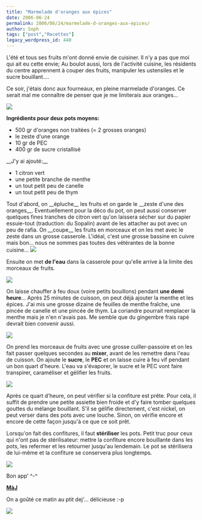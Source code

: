 ```yaml
---
title: "Marmelade d'oranges aux épices"
date: 2006-06-24
permalink: 2006/06/24/marmelade-d-oranges-aux-epices/
author: Soph
tags: ["post","Recettes"]
legacy_wordpress_id: 440
---
```


L'été et tous ses fruits m'ont donné envie de cuisiner. Il n'y a pas que moi qui ait eu cette envie; Au boulot aussi, lors de l'activité cuisine, les résidents du centre apprennent à couper des fruits, manipuler les ustensiles et le sucre bouillant....

Ce soir, j'étais donc aux fourneaux, en pleine marmelade d'oranges. Ce serait mal me connaître de penser que je me limiterais aux oranges...

<img src="https://64k.be/wp-content/uploads/2006/femmes/zeste.jpg" />

<!-- excerpt -->

__Ingrédients pour deux pots moyens:__
<ul>
	<li>500 gr d'oranges non traitées (= 2 grosses oranges)</li>
	<li>le zeste d'une orange</li>
	<li>10 gr de PEC</li>
	<li>400 gr de sucre cristallisé</li>
</ul>
__J'y ai ajouté:__
<ul>
	<li>1 citron vert</li>
	<li>une petite branche de menthe</li>
	<li>un tout petit peu de canelle</li>
	<li>un tout petit peu de thym</li>
</ul>
Tout d'abord, on __épluche__ les fruits et on garde le __zeste d'une des oranges__. Eventuellement pour la déco du pot, on peut aussi conserver quelques fines tranches de citron vert qu'on laissera sécher sur du papier essuie-tout (traduction: du Sopalin) avant de les attacher au pot avec un peu de rafia. On __coupe__ les fruits en morceaux et on les met avec le zeste dans un grosse casserole. L'idéal, c'est une grosse bassine en cuivre mais bon... nous ne sommes pas toutes des vétérantes de la bonne cuisine...

<img src="https://64k.be/wp-content/uploads/2006/femmes/morceaux.jpg" />

Ensuite on met __de l'eau__ dans la casserole pour qu'elle arrive à la limite des morceaux de fruits.

<img src="https://64k.be/wp-content/uploads/2006/femmes/eau.jpg" />

On laisse chauffer à feu doux (voire petits bouillons) pendant __une demi heure__... Après 25 minutes de cuisson, on peut déjà ajouter la menthe et les épices. J'ai mis une grosse dizaine de feuilles de menthe fraîche, une pincée de canelle et une pincée de thym. La coriandre pourrait remplacer la menthe mais je n'en n'avais pas. Me semble que du gingembre frais rapé devrait bien convenir aussi.

<img src="https://64k.be/wp-content/uploads/2006/femmes/bouillons.jpg" />

On prend les morceaux de fruits avec une grosse cuiller-passoire et on les fait passer quelques secondes au __mixer__, avant de les remettre dans l'eau de cuisson. On ajoute le __sucre__, le __PEC__ et on laisse cuire à feu vif pendant un bon quart d'heure. L'eau va s'évaporer, le sucre et le PEC vont faire transpirer, caraméliser et gélifier les fruits.

<img src="https://64k.be/wp-content/uploads/2006/femmes/bouillons2.jpg" />

Après ce quart d'heure, on peut vérifier si la confiture est prête. Pour cela, il suffit de prendre une petite assiette bien froide et d'y faire tomber quelques gouttes du mélange bouillant. S'il se gélifie directement, c'est nickel, on peut verser dans des pots avec une louche. Sinon, on vérifie encore et encore de cette façon jusqu'à ce que ce soit prêt.

Lorsqu'on fait des confitures, il faut __stériliser__ les pots. Petit truc pour ceux qui n'ont pas de stérilisateur: mettre la confiture encore bouillante dans les pots, les refermer et les retourner jusqu'au lendemain. Le pot se stérilisera de lui-même et la confiture se conservera plus longtemps.

<img src="https://64k.be/wp-content/uploads/2006/femmes/pots.jpg" />

Bon app' ^-^

<ins>__MàJ__</ins>

On a goûté ce matin au ptit dej'... délicieuse :-p

<img src="https://64k.be/wp-content/uploads/2006/femmes/verdict.jpg" />
